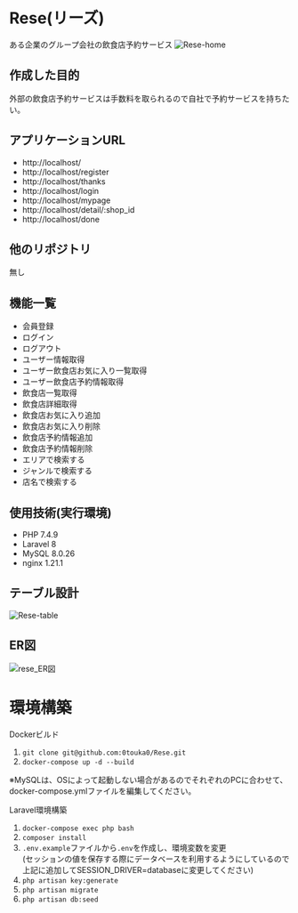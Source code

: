 # Rese(リーズ)
ある企業のグループ会社の飲食店予約サービス
![Rese-home](https://github.com/user-attachments/assets/b29d80d7-70b8-436f-ae40-e99aa5f07966)

## 作成した目的
外部の飲食店予約サービスは手数料を取られるので自社で予約サービスを持ちたい。

## アプリケーションURL
- http://localhost/
- http://localhost/register
- http://localhost/thanks
- http://localhost/login
- http://localhost/mypage
- http://localhost/detail/:shop_id
- http://localhost/done

## 他のリポジトリ
無し

## 機能一覧
- 会員登録
- ログイン
- ログアウト
- ユーザー情報取得
- ユーザー飲食店お気に入り一覧取得
- ユーザー飲食店予約情報取得
- 飲食店一覧取得
- 飲食店詳細取得
- 飲食店お気に入り追加
- 飲食店お気に入り削除
- 飲食店予約情報追加
- 飲食店予約情報削除
- エリアで検索する
- ジャンルで検索する
- 店名で検索する

## 使用技術(実行環境)
- PHP 7.4.9
- Laravel 8
- MySQL 8.0.26
- nginx 1.21.1

## テーブル設計
![Rese-table](https://github.com/user-attachments/assets/0494ee62-21f7-4188-803a-8efbebaa3a85)

## ER図
![rese_ER図](https://github.com/user-attachments/assets/e52c9d03-c85c-4e12-a761-5d3cfd559312)

# 環境構築
Dockerビルド

1. `git clone git@github.com:0touka0/Rese.git`
2. `docker-compose up -d --build`

※MySQLは、OSによって起動しない場合があるのでそれぞれのPCに合わせて、docker-compose.ymlファイルを編集してください。

Laravel環境構築

1. `docker-compose exec php bash`
2. `composer install`
3. `.env.example`ファイルから`.env`を作成し、環境変数を変更<br>
(セッションの値を保存する際にデータベースを利用するようにしているので上記に追加してSESSION_DRIVER=databaseに変更してください)
4. `php artisan key:generate`
5. `php artisan migrate`
6. `php artisan db:seed`